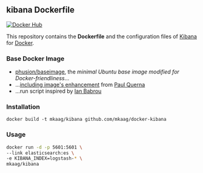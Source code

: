 ## kibana Dockerfile

[![Docker Hub](https://img.shields.io/badge/docker-mkaag%2Fkibana-008bb8.svg)](https://registry.hub.docker.com/u/mkaag/kibana/)

This repository contains the **Dockerfile** and the configuration files of [Kibana](http://www.elasticsearch.org/overview/kibana/) for [Docker](https://www.docker.com/).

### Base Docker Image

* [phusion/baseimage](https://github.com/phusion/baseimage-docker), the *minimal Ubuntu base image modified for Docker-friendliness*...
* ...[including image's enhancement](https://github.com/racker/docker-ubuntu-with-updates) from [Paul Querna](https://journal.paul.querna.org/articles/2013/10/15/docker-ubuntu-on-rackspace/)
* ...run script inspired by [Ian Babrou](https://github.com/bobrik/docker-kibana/blob/master/run.sh)

### Installation

`docker build -t mkaag/kibana github.com/mkaag/docker-kibana`

### Usage

```bash
docker run -d -p 5601:5601 \
--link elasticsearch:es \
-e KIBANA_INDEX=logstash-* \
mkaag/kibana
```
